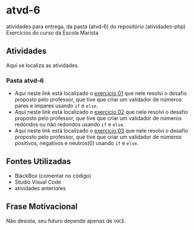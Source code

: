 # atvd-6
atividades para entrega, da pasta (atvd-6) do repositório (atividades-php) <br>
Exercícios do curso da Escola Marista


Atividades
-------

Aqui se localiza as atividades.

### Pasta atvd-6
* Aqui neste link está localizado o [exercicio 01](https://caiotico.github.io/atividades-php/atvd-6/atvd-2.php) que nele resolvi o desafio proposto pelo professor, que tive que criar um validador de números pares e impares usando `if` e `else`.<br>
* Aqui neste link está localizado o [exercicio 02](https://caiotico.github.io/atividades-php/atvd-6/atvd-3.php) que nele resolvi o desafio proposto pelo professor, que tive que criar um validador de números redondos ou não redondos usando `if` e `else`.<br>
* Aqui neste link está localizado o [exercicio 03](https://caiotico.github.io/atividades-php/atvd-6/atvd-4.php) que nele resolvi o desafio proposto pelo professor, que tive que criar um validador de números positivos, negativos e neutros(0) usando `if` e `else`.<br>


## Fontes Utilizadas
 * BlackBox (comentar no código)
 * Studio Visual Code
 * atividades anteriores

Frase Motivacional
-----

Não desista, seu futuro depende apenas de `VOCÊ`.
